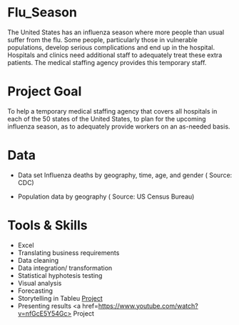 # Flu_Season
The United States has an influenza season where more people than usual
suffer from the flu. Some people, particularly those in vulnerable populations, develop serious
complications and end up in the hospital. Hospitals and clinics need additional staff to
adequately treat these extra patients. The medical staffing agency provides this temporary
staff.

# Project Goal
To help a temporary medical staffing agency that covers all hospitals in each of the 50 states of the United States, to plan for the upcoming influenza season, as to adequately provide workers on an as-needed basis.

# Data 
- Data set Influenza deaths by geography, time, age, and gender ( Source: CDC)

- Population data by geography ( Source: US Census Bureau)
  

# Tools & Skills  
- Excel
- Translating business requirements
- Data cleaning
- Data integration/ transformation
- Statistical hyphotesis testing
- Visual analysis
- Forecasting
- Storytelling in Tableu <a href=https://public.tableau.com/app/profile/mafalda.antunes/viz/task2_9-Final/Story1> Project</a>
- Presenting results <a href=https://www.youtube.com/watch?v=nfGcE5Y54Gc> Project</a>
